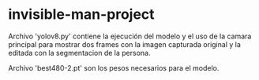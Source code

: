 # invisible-man-project

Archivo 'yolov8.py' contiene la ejecución del modelo y el uso de la camara principal para mostrar dos frames con la imagen capturada original y la editada con la segmentacion de la persona.

Archivo 'best480-2.pt' son los pesos necesarios para el modelo.
